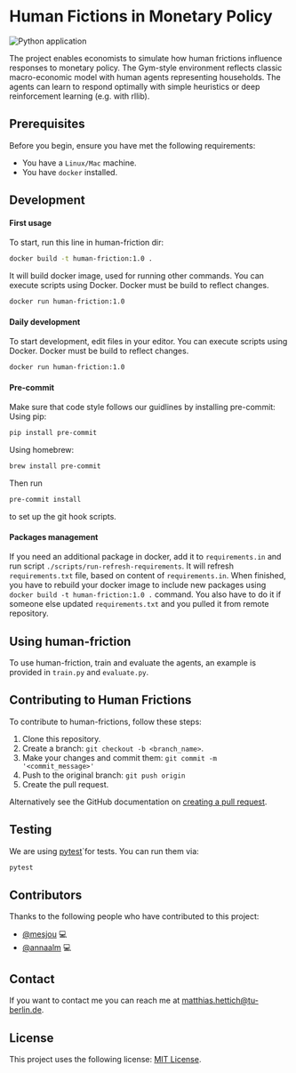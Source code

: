 # Human Fictions in Monetary Policy

![Python application](https://github.com/mesjou/human-frictions/actions/workflows/python-app.yml/badge.svg)

The project enables economists to simulate how human frictions influence responses to monetary policy.
The Gym-style environment reflects classic macro-economic model with human agents representing households.
The agents can learn to respond optimally with simple heuristics or deep reinforcement learning (e.g. with rllib).

## Prerequisites

Before you begin, ensure you have met the following requirements:
* You have a `Linux/Mac` machine.
* You have `docker` installed.

## Development

#### First usage

To start, run this line in human-friction dir:

```bash
docker build -t human-friction:1.0 .
```

It will build docker image, used for running other commands.
You can execute scripts using Docker. Docker must be build to reflect changes.

```bash
docker run human-friction:1.0
```

#### Daily development

To start development, edit files in your editor.
You can execute scripts using Docker.
Docker must be build to reflect changes.

```bash
docker run human-friction:1.0
```

#### Pre-commit

Make sure that code style follows our guidlines by installing pre-commit:
Using pip:
```bash
pip install pre-commit
```
Using homebrew:
```bash
brew install pre-commit
```
Then run
```bash
pre-commit install
```
to set up the git hook scripts.

#### Packages management

If you need an additional package in docker, add it to `requirements.in`
and run script `./scripts/run-refresh-requirements`.
It will refresh `requirements.txt` file, based on content of `requirements.in`.
When finished, you have to rebuild your docker image to include new packages
using `docker build -t human-friction:1.0 .` command.
You also have to do it if someone else updated
`requirements.txt` and you pulled it from remote repository.

## Using human-friction

To use human-friction, train and evaluate the agents, an example is provided in ```train.py``` and ```evaluate.py```.

## Contributing to Human Frictions
To contribute to human-frictions, follow these steps:

1. Clone this repository.
2. Create a branch: `git checkout -b <branch_name>`.
3. Make your changes and commit them: `git commit -m '<commit_message>'`
4. Push to the original branch: `git push origin`
5. Create the pull request.

Alternatively see the GitHub documentation on [creating a pull request](https://help.github.com/en/github/collaborating-with-issues-and-pull-requests/creating-a-pull-request).



## Testing

We are using [pytest](http://doc.pytest.org)`for tests. You can run them via:

```bash
pytest
```

## Contributors

Thanks to the following people who have contributed to this project:

* [@mesjou](https://github.com/mesjou) 💻
* [@annaalm](https://github.com/annaalm) 💻

## Contact

If you want to contact me you can reach me at matthias.hettich@tu-berlin.de.

## License

This project uses the following license: [MIT License](LICENSE).
